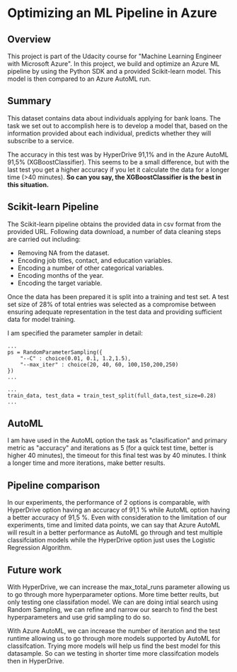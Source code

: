 # Optimizing an ML Pipeline in Azure

## Overview
This project is part of the Udacity course for "Machine Learning Engineer with Microsoft Azure".
In this project, we build and optimize an Azure ML pipeline by using the Python SDK and a provided Scikit-learn model. 
This model is then compared to an Azure AutoML run.

## Summary
This dataset contains data about individuals applying for bank loans. 
The task we set out to accomplish here is to develop a model that, based on the information provided about each individual, predicts whether they will subscribe to a service.

The accuracy in this test was by HyperDrive 91,1% and in the Azure AutoML 91,5% (XGBoostClassifier). 
This seems to be a small difference, but with the last test you get a higher accuracy if you let it calculate the data for a longer time (>40 minutes).
**So can you say, the XGBoostClassifier is the best in this situation.**


## Scikit-learn Pipeline
The Scikit-learn pipeline obtains the provided data in csv format from the provided URL. 
Following data download, a number of data cleaning steps are carried out including:

- Removing NA from the dataset.
- Encoding job titles, contact, and education variables.
- Encoding a number of other categorical variables.
- Encoding months of the year.
- Encoding the target variable.

Once the data has been prepared it is split into a training and test set. 
A test set size of 28% of total entries was selected as a compromise between ensuring adequate representation in the test data and providing sufficient data for model training.

I am specified the parameter sampler in detail:
```
...
ps = RandomParameterSampling({
    "--C" : choice(0.01, 0.1, 1.2,1.5),
    "--max_iter" : choice(20, 40, 60, 100,150,200,250)
})
...
```
```
...
train_data, test_data = train_test_split(full_data,test_size=0.28)
...
```
  


## AutoML
I am have used in the AutoML option the task as "clasification" and primary metric as "accuracy" and iterations as 5 (for a quick test time, better is higher 40 minutes), 
the timeout for this final test was by 40 minutes. I think a longer time and more iterations, make better results.


## Pipeline comparison
In our experiments, the performance of 2 options is comparable, with HyperDrive option having an accuracy of 91,1 % while AutoML option having a better accuracy of 91,5 %. Even with consideration to the limitation of our experiments, time and limited data points, we can say that Azure AutoML will result in a better performance as AutoML go through and test multiple classifciation models while the HyperDrive option just uses the Logistic Regression Algorithm. 


## Future work
With HyperDrive, we can increase the max_total_runs parameter allowing us to go through more hyperparameter options. More time better reults, but only testing one classifation model. We can are doing intial search using Random Sampling, we can refine and narrow our search to find the best hyperparameters and use grid sampling to do so. 

With Azure AutoML, we can increase the number of iteration and the test runtime allowing us to go through more models supported by AutoML for classifcation. Trying more models will help us find the best model for this datasample. So can we testing in shorter time more classifcation models then in HyperDrive. 

